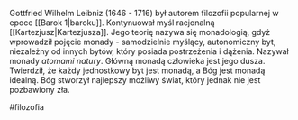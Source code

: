 Gottfried Wilhelm Leibniz (1646 - 1716) był autorem filozofii popularnej w epoce [[Barok 1|baroku]].
Kontynuował myśl racjonalną [[Kartezjusz|Kartezjusza]]. Jego teorię nazywa się monadologią, gdyż wprowadził pojęcie monady - samodzielnie myślący, autonomiczny byt, niezależny od innych bytów, który posiada  postrzeżenia i dążenia. Nazywał monady *atomami natury*. Główną monadą człowieka jest jego dusza. Twierdził, że każdy jednostkowy byt jest monadą, a Bóg jest monadą idealną. Bóg stworzył najlepszy możliwy świat, który jednak nie jest pozbawiony zła.

#filozofia